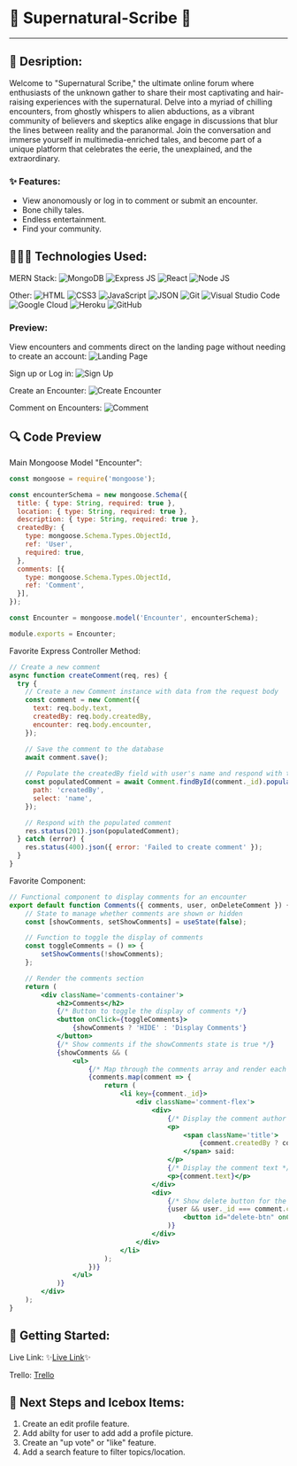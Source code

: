 # 👻 Supernatural-Scribe 📜

---

## 📔 Desription:
Welcome to "Supernatural Scribe," the ultimate online forum where enthusiasts of the unknown gather to share their most captivating and hair-raising experiences with the supernatural. Delve into a myriad of chilling encounters, from ghostly whispers to alien abductions, as a vibrant community of believers and skeptics alike engage in discussions that blur the lines between reality and the paranormal. Join the conversation and immerse yourself in multimedia-enriched tales, and become part of a unique platform that celebrates the eerie, the unexplained, and the extraordinary.

### ✨ Features:
- View anonomously or log in to comment or submit an encounter.
- Bone chilly tales.
- Endless entertainment.
- Find your community.

## 👩🏽‍💻 Technologies Used:

MERN Stack:
![MongoDB](https://img.shields.io/badge/MongoDB-4EA94B?style=for-the-badge&logo=mongodb&logoColor=white)
![Express JS](https://img.shields.io/badge/Express.js-000000?style=for-the-badge&logo=express&logoColor=white)
![React](https://img.shields.io/badge/React-20232A?style=for-the-badge&logo=react&logoColor=61DAFB)
![Node JS](https://img.shields.io/badge/Node%20js-339933?style=for-the-badge&logo=nodedotjs&logoColor=white)

Other:
![HTML](https://img.shields.io/badge/HTML5-E34F26?style=for-the-badge&logo=html5&logoColor=white)
![CSS3](https://img.shields.io/badge/CSS3-1572B6?style=for-the-badge&logo=css3&logoColor=white)
![JavaScript](https://img.shields.io/badge/JavaScript-323330?style=for-the-badge&logo=javascript&logoColor=F7DF1E)
![JSON](https://img.shields.io/badge/json-5E5C5C?style=for-the-badge&logo=json&logoColor=white)
![Git](https://img.shields.io/badge/GIT-E44C30?style=for-the-badge&logo=git&logoColor=white)
![Visual Studio Code](https://img.shields.io/badge/VSCode-0078D4?style=for-the-badge&logo=visual%20studio%20code&logoColor=white) 
![Google Cloud](https://img.shields.io/badge/Google_Cloud-4285F4?style=for-the-badge&logo=google-cloud&logoColor=white)
![Heroku](https://img.shields.io/badge/Heroku-430098?style=for-the-badge&logo=heroku&logoColor=white)
![GitHub](https://img.shields.io/badge/GitHub-100000?style=for-the-badge&logo=github&logoColor=white)

### Preview:

View encounters and comments direct on the landing page without needing to create an account:
![Landing Page](public/images/landing.png)

Sign up or Log in:
![Sign Up](public/images/signup.png)

Create an Encounter:
![Create Encounter](public/images/encounter.png)

Comment on Encounters:
![Comment](public/images/comment.png)

## 🔍 Code Preview

Main Mongoose Model "Encounter":
```js
const mongoose = require('mongoose');

const encounterSchema = new mongoose.Schema({
  title: { type: String, required: true },
  location: { type: String, required: true },
  description: { type: String, required: true },
  createdBy: {
    type: mongoose.Schema.Types.ObjectId,
    ref: 'User',
    required: true,
  },
  comments: [{
    type: mongoose.Schema.Types.ObjectId,
    ref: 'Comment',
  }],
});

const Encounter = mongoose.model('Encounter', encounterSchema);

module.exports = Encounter;
```

Favorite Express Controller Method:
```js
// Create a new comment
async function createComment(req, res) {
  try {
    // Create a new Comment instance with data from the request body
    const comment = new Comment({
      text: req.body.text,
      createdBy: req.body.createdBy,
      encounter: req.body.encounter,
    });

    // Save the comment to the database
    await comment.save();
    
    // Populate the createdBy field with user's name and respond with the populated comment
    const populatedComment = await Comment.findById(comment._id).populate({
      path: 'createdBy',
      select: 'name',
    });

    // Respond with the populated comment
    res.status(201).json(populatedComment);
  } catch (error) {
    res.status(400).json({ error: 'Failed to create comment' });
  }
}
```

Favorite Component:

```jsx
// Functional component to display comments for an encounter
export default function Comments({ comments, user, onDeleteComment }) {
    // State to manage whether comments are shown or hidden
    const [showComments, setShowComments] = useState(false);

    // Function to toggle the display of comments
    const toggleComments = () => {
        setShowComments(!showComments);
    };

    // Render the comments section
    return (
        <div className='comments-container'>
            <h2>Comments</h2>
            {/* Button to toggle the display of comments */}
            <button onClick={toggleComments}>
                {showComments ? 'HIDE' : 'Display Comments'}
            </button>
            {/* Show comments if the showComments state is true */}
            {showComments && (
                <ul>
                    {/* Map through the comments array and render each comment */}
                    {comments.map(comment => {
                        return (
                            <li key={comment._id}>
                                <div className='comment-flex'>
                                    <div>
                                        {/* Display the comment author's name or "Stranger" */}
                                        <p>
                                            <span className='title'>
                                                {comment.createdBy ? comment.createdBy.name : 'Stranger'}
                                            </span> said: 
                                        </p>
                                        {/* Display the comment text */}
                                        <p>{comment.text}</p>
                                    </div>
                                    <div>
                                        {/* Show delete button for the comment's author */}
                                        {user && user._id === comment.createdBy._id && (
                                            <button id="delete-btn" onClick={() => onDeleteComment(comment._id)}>x</button>
                                        )}
                                    </div>
                                </div>
                            </li>
                        );
                    })}
                </ul>
            )}
        </div>
    );
}
```

## 💫 Getting Started:
Live Link:
✨[Live Link](https://supernatural-scribe-775c8db69f47.herokuapp.com/)✨

Trello:
[Trello](https://trello.com/b/mfAVT0Zt/project-4)

## 🧊 Next Steps and Icebox Items:

1. Create an edit profile feature.
2. Add abilty for user to add add a profile picture.
3. Create an "up vote" or "like" feature.
4. Add a search feature to filter topics/location.